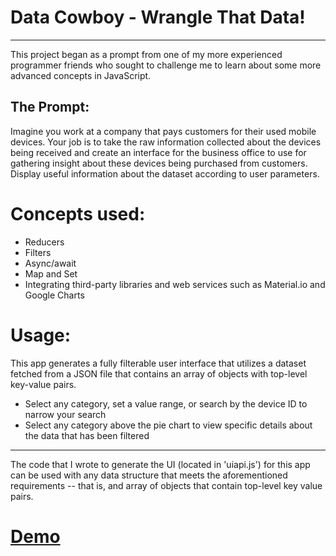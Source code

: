 # Data Cowboy - Wrangle That Data!

----
This project began as a prompt from one of my more experienced programmer friends who sought to challenge me to learn about some more advanced concepts in JavaScript.

## The Prompt:
Imagine you work at a company that pays customers for their used mobile devices. Your job is to take the raw information collected about the devices being received and create an interface for the business office to use for gathering insight about these devices being purchased from customers. Display useful information about the dataset according to user parameters.

# Concepts used:
* Reducers
* Filters
* Async/await
* Map and Set
* Integrating third-party libraries and web services such as Material.io and Google Charts

# Usage:
This app generates a fully filterable user interface that utilizes a dataset fetched from a JSON file that contains an array of objects with top-level key-value pairs.
* Select any category, set a value range, or search by the device ID to narrow your search
* Select any category above the pie chart to view specific details about the data that has been filtered 

----
The code that I wrote to generate the UI (located in 'uiapi.js') for this app can be used with any data structure that meets the aforementioned requirements -- that is, and array of objects that contain top-level key value pairs.

# [Demo](https://samueldlay.github.io/data-cowboy-react/)